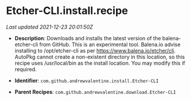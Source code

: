 # Etcher-CLI.install.recipe

_Last updated 2021-12-23 20:01:50Z_

- **Description**: Downloads and installs the latest version of the balena-etcher-cli from GitHub. This is an experimental tool. Balena.io advise installing to /opt/etcher-cli as per https://www.balena.io/etcher/cli. AutoPkg cannot create a non-existent directory in this location, so this recipe uses /usr/local/bin as the install location. You may modify this if required.

- **Identifier**: `com.github.andrewvalentine.install.Etcher-CLI`

- **Parent Recipes**: `com.github.andrewvalentine.download.Etcher-CLI`
